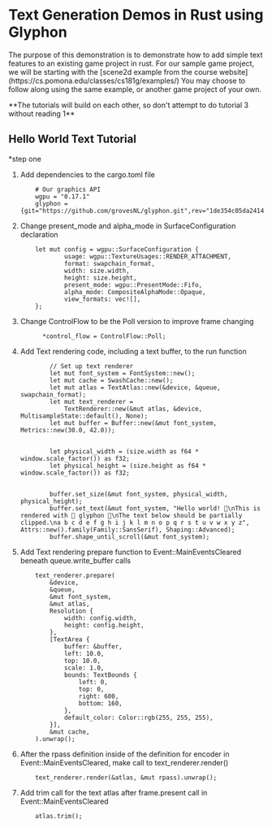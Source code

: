 <h1>Text Generation Demos in Rust using Glyphon</h1>
<p>The purpose of this demonstration is to demonstrate how to add simple text features to an existing game project in rust. For our sample game project, we will be starting with the [scene2d example from the course website](https://cs.pomona.edu/classes/cs181g/examples/) You may choose to follow along using the same example, or another game project of your own.</p>
**The tutorials will build on each other, so don't attempt to do tutorial 3 without reading 1**
<h2>Hello World Text Tutorial</h2>
*step one

<ol>
  <li>Add dependencies to the cargo.toml file</li>
  <!-- -->

        # Our graphics API
        wgpu = "0.17.1"
        glyphon = {git="https://github.com/grovesNL/glyphon.git",rev="1de354c05da2414afdbd5ff0fe2b4104dcf7d414"}
  <li>Change present_mode and alpha_mode in SurfaceConfiguration declaration</li>
  <!-- -->

        let mut config = wgpu::SurfaceConfiguration {
                usage: wgpu::TextureUsages::RENDER_ATTACHMENT,
                format: swapchain_format,
                width: size.width,
                height: size.height,
                present_mode: wgpu::PresentMode::Fifo,
                alpha_mode: CompositeAlphaMode::Opaque,
                view_formats: vec![],
        };
  <li>Change ControlFlow to be the Poll version to improve frame changing</li>
  <!-- -->

          *control_flow = ControlFlow::Poll;
  <li>Add Text rendering code, including a text buffer, to the run function</li>
  <!-- -->
  
            // Set up text renderer
            let mut font_system = FontSystem::new();
            let mut cache = SwashCache::new();
            let mut atlas = TextAtlas::new(&device, &queue, swapchain_format);
            let mut text_renderer =
                TextRenderer::new(&mut atlas, &device, MultisampleState::default(), None);
            let mut buffer = Buffer::new(&mut font_system, Metrics::new(30.0, 42.0));
        
        
            let physical_width = (size.width as f64 * window.scale_factor()) as f32;
            let physical_height = (size.height as f64 * window.scale_factor()) as f32;
        
        
            buffer.set_size(&mut font_system, physical_width, physical_height);
            buffer.set_text(&mut font_system, "Hello world! 👋\nThis is rendered with 🦅 glyphon 🦁\nThe text below should be partially clipped.\na b c d e f g h i j k l m n o p q r s t u v w x y z", Attrs::new().family(Family::SansSerif), Shaping::Advanced);
            buffer.shape_until_scroll(&mut font_system);
  <li>Add Text rendering prepare function to Event::MainEventsCleared beneath queue.write_buffer calls</li>
  <!-- -->

        text_renderer.prepare(
            &device,
            &queue,
            &mut font_system,
            &mut atlas,
            Resolution {
                width: config.width,
                height: config.height,
            },
            [TextArea {
                buffer: &buffer,
                left: 10.0,
                top: 10.0,
                scale: 1.0,
                bounds: TextBounds {
                    left: 0,
                    top: 0,
                    right: 600,
                    bottom: 160,
                },
                default_color: Color::rgb(255, 255, 255),
            }],
            &mut cache,
        ).unwrap();
  <li>After the rpass definition inside of the definition for encoder in Event::MainEventsCleared, make call to text_renderer.render()</li>
  <!-- -->

        text_renderer.render(&atlas, &mut rpass).unwrap();

  <li>Add trim call for the text atlas after frame.present call in Event::MainEventsCleared</li>
  <!-- -->

        atlas.trim();

</ol>

